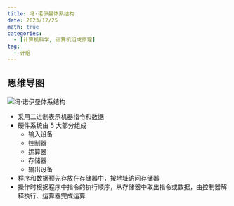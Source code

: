 ```yaml
---
title: 冯·诺伊曼体系结构
date: 2023/12/25
math: true
categories:
  - [计算机科学, 计算机组成原理]
tag:
  - 计组
---
```


## 思维导图

![冯·诺伊曼体系结构](../../assets/cs/principles-of-computer-composition/冯·诺伊曼体系结构.png)

- 采用二进制表示机器指令和数据
- 硬件系统由 5 大部分组成
  - 输入设备
  - 控制器
  - 运算器
  - 存储器
  - 输出设备
- 程序和数据预先存放在存储器中，按地址访问存储器
- 操作时根据程序中指令的执行顺序，从存储器中取出指令或数据，由控制器解释执行、运算器完成运算
